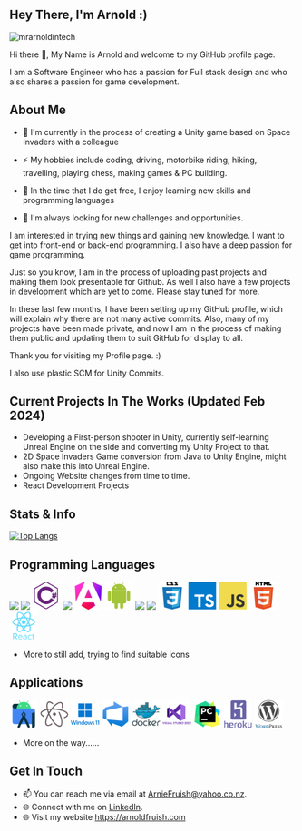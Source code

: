 ## Hey There, I'm Arnold :)

<p align="left"> <img src="https://komarev.com/ghpvc/?username=mrarnoldintech&label=Profile%20views&color=0e75b6&style=flat" alt="mrarnoldintech" /> </p>

Hi there 👋, My Name is Arnold and welcome to my GitHub profile page. 

I am a Software Engineer who has a passion for Full stack design and who also shares a passion for game development.

## About Me 
- 🌱 I'm currently in the process of creating a Unity game based on Space Invaders with a colleague

- ⚡ My hobbies include coding, driving, motorbike riding, hiking, travelling, playing chess, making games & PC building.

- 🔭 In the time that I do get free, I enjoy learning new skills and programming languages

- 🚀 I'm always looking for new challenges and opportunities.

I am interested in trying new things and gaining new knowledge. I want to get into front-end or back-end programming. I also have a deep passion for game programming.

Just so you know, I am in the process of uploading past projects and making them look presentable for Github. As well I also have a few projects in development which are yet to come. Please stay tuned for more.

In these last few months, I have been setting up my GitHub profile, which will explain why there are not many active commits. Also, many of my projects have been made private, and now I am in the process of making them public and updating them to 
suit GitHub for display to all. 

Thank you for visiting my Profile page. :)

I also use plastic SCM for Unity Commits.

## Current Projects In The Works (Updated Feb 2024)
- Developing a First-person shooter in Unity, currently self-learning Unreal Engine on the side and converting my Unity Project to that.
- 2D Space Invaders Game conversion from Java to Unity Engine, might also make this into Unreal Engine.
- Ongoing Website changes from time to time.
- React Development Projects 

## Stats & Info
<!--
![Arnolds's GitHub stats](https://github-readme-stats.vercel.app/api?username=MrArnoldInTech&show_icons=true&theme=radical)
-->
[![Top Langs](https://github-readme-stats.vercel.app/api/top-langs/?username=MrArnoldInTech&theme=radical&layout=compact)](https://github.com/anuraghazra/github-readme-stats)

## Programming Languages 
<p align="left">
<img height = 50 src="https://cdn.jsdelivr.net/gh/devicons/devicon/icons/c/c-original.svg" />
<img height = 50 src="https://cdn.jsdelivr.net/gh/devicons/devicon/icons/cplusplus/cplusplus-original.svg" />

<img height = 50 src="https://github.com/devicons/devicon/blob/6910f0503efdd315c8f9b858234310c06e04d9c0/icons/csharp/csharp-line.svg" />
<img height = 50 src="https://cdn.jsdelivr.net/gh/devicons/devicon/icons/java/java-original-wordmark.svg" />

<img height = 50 src="https://github.com/devicons/devicon/blob/6910f0503efdd315c8f9b858234310c06e04d9c0/icons/angular/angular-original.svg" />
<img height = 50 src="https://github.com/devicons/devicon/blob/6910f0503efdd315c8f9b858234310c06e04d9c0/icons/android/android-original.svg" />

<img height = 50 src="https://cdn.jsdelivr.net/gh/devicons/devicon/icons/java/java-original-wordmark.svg" />

<img height = 50 src="https://cdn.jsdelivr.net/gh/devicons/devicon/icons/python/python-original-wordmark.svg" />
<img height = 50 src="https://github.com/devicons/devicon/blob/6910f0503efdd315c8f9b858234310c06e04d9c0/icons/css3/css3-original-wordmark.svg" />

<img height = 50 src="https://github.com/devicons/devicon/blob/6910f0503efdd315c8f9b858234310c06e04d9c0/icons/typescript/typescript-original.svg" />
<img height = 50 src="https://github.com/devicons/devicon/blob/6910f0503efdd315c8f9b858234310c06e04d9c0/icons/javascript/javascript-original.svg" />

<img height = 50 src="https://github.com/devicons/devicon/blob/6910f0503efdd315c8f9b858234310c06e04d9c0/icons/html5/html5-original-wordmark.svg" />
<img height = 50 src="https://github.com/devicons/devicon/blob/6910f0503efdd315c8f9b858234310c06e04d9c0/icons/react/react-original-wordmark.svg" />

</p>

- More to still add, trying to find suitable icons

## Applications
<p align="left">
<img height = 50 src="https://github.com/devicons/devicon/blob/6910f0503efdd315c8f9b858234310c06e04d9c0/icons/androidstudio/androidstudio-original.svg" />
<img height = 50 src="https://github.com/devicons/devicon/blob/6910f0503efdd315c8f9b858234310c06e04d9c0/icons/atom/atom-original.svg" />

<img height = 50 src="https://github.com/devicons/devicon/blob/6910f0503efdd315c8f9b858234310c06e04d9c0/icons/windows11/windows11-original-wordmark.svg" />
<img height = 50 src="https://github.com/devicons/devicon/blob/6910f0503efdd315c8f9b858234310c06e04d9c0/icons/azuredevops/azuredevops-original.svg" />

<img height = 50 src="https://github.com/devicons/devicon/blob/6910f0503efdd315c8f9b858234310c06e04d9c0/icons/docker/docker-original-wordmark.svg" />
<img height = 50 src="https://github.com/devicons/devicon/blob/6910f0503efdd315c8f9b858234310c06e04d9c0/icons/visualstudio/visualstudio-original-wordmark.svg" />

<img height = 50 src="https://github.com/devicons/devicon/blob/6910f0503efdd315c8f9b858234310c06e04d9c0/icons/pycharm/pycharm-original.svg" />
<img height = 50 src="https://github.com/devicons/devicon/blob/6910f0503efdd315c8f9b858234310c06e04d9c0/icons/heroku/heroku-plain-wordmark.svg" />

<img height = 50 src="https://github.com/devicons/devicon/blob/6910f0503efdd315c8f9b858234310c06e04d9c0/icons/wordpress/wordpress-original.svg" />

</p>

- More on the way......

## Get In Touch
- 📫 You can reach me via email at [ArnieFruish@yahoo.co.nz](mailto:arniefruishl@yahoo.co.nz).
- 🌐 Connect with me on [LinkedIn](https://www.linkedin.com/in/arnold-fruish).
- 🌐 Visit my website https://arnoldfruish.com
<!--
**/Arnold-2020** is a ✨ _special_ ✨ repository because its `README.md` (this file) appears on your GitHub profile.

Here are some ideas to get you started:

- 🔭 I’m currently working on ...
- 🌱 I’m currently learning ...
- 👯 I’m looking to collaborate on ...
- 🤔 I’m looking for help with ...
- 💬 Ask me about ...
- 📫 How to reach me: ...
- 😄 Pronouns: ...
- ⚡ Fun fact: ...
-->
